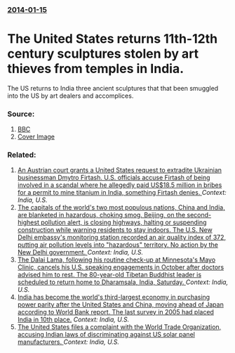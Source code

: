 ### [2014-01-15](/news/2014/01/15/index.md)

# The United States returns 11th-12th century sculptures stolen by art thieves from temples in India. 

The US returns to India three ancient sculptures that that been smuggled into the US by art dealers and accomplices.


### Source:

1. [BBC](http://www.bbc.co.uk/news/world-asia-india-25740350)
1. [Cover Image](https://ichef-1.bbci.co.uk/news/1024/media/images/72288000/jpg/_72288071_72288064.jpg)

### Related:

1. [An Austrian court grants a United States request to extradite Ukrainian businessman Dmytro Firtash. U.S. officials accuse Firtash of being involved in a scandal where he allegedly paid US$18.5 million in bribes for a permit to mine titanium in India, something Firtash denies. ](/news/2017/02/21/an-austrian-court-grants-a-united-states-request-to-extradite-ukrainian-businessman-dmytro-firtash-u-s-officials-accuse-firtash-of-being-i.md) _Context: India, U.S._
2. [The capitals of the world's two most populous nations, China and India, are blanketed in hazardous, choking smog. Beijing, on the second-highest pollution alert, is closing highways, halting or suspending construction while warning residents to stay indoors. The U.S. New Delhi embassy's monitoring station recorded an air quality index of 372, putting air pollution levels into "hazardous" territory. No action by the New Delhi government. ](/news/2015/11/30/the-capitals-of-the-worldas-two-most-populous-nations-china-and-india-are-blanketed-in-hazardous-choking-smog-beijing-on-the-second-h.md) _Context: India, U.S._
3. [The Dalai Lama, following his routine check-up at Minnesota's Mayo Clinic, cancels his U.S. speaking engagements in October after doctors advised him to rest. The 80-year-old Tibetan Buddhist leader is scheduled to return home to Dharamsala, India, Saturday. ](/news/2015/09/30/the-dalai-lama-following-his-routine-check-up-at-minnesota-s-mayo-clinic-cancels-his-u-s-speaking-engagements-in-october-after-doctors-ad.md) _Context: India, U.S._
4. [India has become the world's third-largest economy in purchasing power parity after the United States and China, moving ahead of Japan according to World Bank report. The last survey in 2005 had placed India in 10th place.](/news/2014/04/30/india-has-become-the-world-s-third-largest-economy-in-purchasing-power-parity-after-the-united-states-and-china-moving-ahead-of-japan-accor.md) _Context: India, U.S._
5. [The United States files a complaint with the World Trade Organization, accusing Indian laws of discriminating against US solar panel manufacturers. ](/news/2014/02/10/the-united-states-files-a-complaint-with-the-world-trade-organization-accusing-indian-laws-of-discriminating-against-us-solar-panel-manufac.md) _Context: India, U.S._
